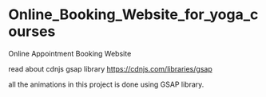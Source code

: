 # Online_Booking_Website_for_yoga_courses
Online Appointment Booking Website

read about cdnjs gsap library https://cdnjs.com/libraries/gsap

all the animations in this project is done using GSAP library.
